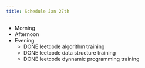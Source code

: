 ```yaml
---
title: Schedule Jan 27th
---
```

- Morning
- Afternoon
- Evening
	- DONE leetcode algorithm training
	- DONE leetcode data structure training
	- DONE leetcode dynnamic programming training